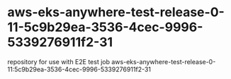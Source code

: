 # aws-eks-anywhere-test-release-0-11-5c9b29ea-3536-4cec-9996-5339276911f2-31
repository for use with E2E test job aws-eks-anywhere-test-release-0-11:5c9b29ea-3536-4cec-9996-5339276911f2-31
